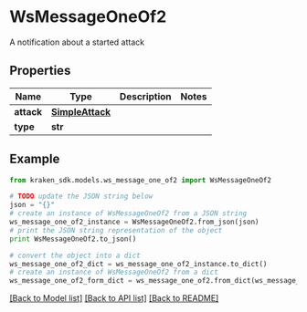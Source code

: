 # WsMessageOneOf2

A notification about a started attack

## Properties
Name | Type | Description | Notes
------------ | ------------- | ------------- | -------------
**attack** | [**SimpleAttack**](SimpleAttack.md) |  | 
**type** | **str** |  | 

## Example

```python
from kraken_sdk.models.ws_message_one_of2 import WsMessageOneOf2

# TODO update the JSON string below
json = "{}"
# create an instance of WsMessageOneOf2 from a JSON string
ws_message_one_of2_instance = WsMessageOneOf2.from_json(json)
# print the JSON string representation of the object
print WsMessageOneOf2.to_json()

# convert the object into a dict
ws_message_one_of2_dict = ws_message_one_of2_instance.to_dict()
# create an instance of WsMessageOneOf2 from a dict
ws_message_one_of2_form_dict = ws_message_one_of2.from_dict(ws_message_one_of2_dict)
```
[[Back to Model list]](../README.md#documentation-for-models) [[Back to API list]](../README.md#documentation-for-api-endpoints) [[Back to README]](../README.md)


